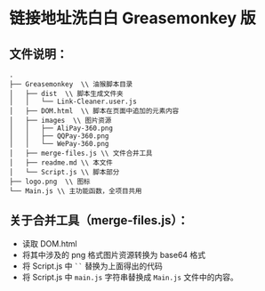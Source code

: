 链接地址洗白白 Greasemonkey 版
===

文件说明：
---

```
.
├── Greasemonkey  \\ 油猴脚本目录
│   ├── dist  \\ 脚本生成文件夹
│   │   └── Link-Cleaner.user.js
│   ├── DOM.html  \\ 脚本在页面中追加的元素内容
│   ├── images  \\ 图片资源
│   │   ├── AliPay-360.png
│   │   ├── QQPay-360.png
│   │   └── WePay-360.png
│   ├── merge-files.js \\ 文件合并工具
│   ├── readme.md \\ 本文件
│   └── Script.js \\ 脚本部分
├── logo.png  \\ 图标
└── Main.js \\ 主功能函数，全项目共用
```

关于合并工具（merge-files.js）：
---

* 读取 DOM.html
* 将其中涉及的 png 格式图片资源转换为 base64 格式
* 将 Script.js 中 ` `` ` 替换为上面得出的代码
* 将 Script.js 中 `main.js` 字符串替换成 `Main.js` 文件中的内容。
